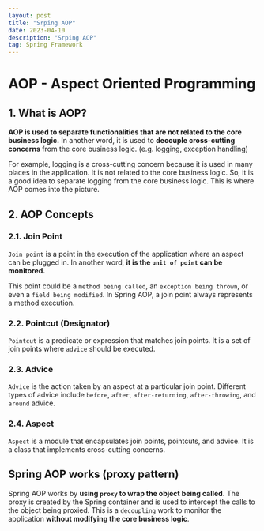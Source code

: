 ```yaml
---
layout: post
title: "Srping AOP"
date: 2023-04-10
description: "Srping AOP"
tag: Spring Framework
---
```


# AOP - Aspect Oriented Programming

## 1. What is AOP?

**AOP is used to separate functionalities that are not related to the core business logic.** In another word, it is used to **decouple cross-cutting concerns** from the core business logic. (e.g. logging, exception handling)

For example, logging is a cross-cutting concern because it is used in many places in the application. It is not related to the core business logic. So, it is a good idea to separate logging from the core business logic. This is where AOP comes into the picture.

## 2. AOP Concepts

### 2.1. Join Point

`Join point` is a point in the execution of the application where an aspect can be plugged in. In another word, **it is the `unit of point` can be monitored.**

This point could be a `method being called`, an `exception being thrown`, or even a `field being modified`. In Spring AOP, a join point always represents a method execution.

### 2.2. Pointcut (Designator)

`Pointcut` is a predicate or expression that matches join points. It is a set of join points where `advice` should be executed.

### 2.3. Advice

`Advice` is the action taken by an aspect at a particular join point. Different types of advice include `before`, `after`, `after-returning`, `after-throwing`, and `around` advice.

### 2.4. Aspect

`Aspect` is a module that encapsulates join points, pointcuts, and advice. It is a class that implements cross-cutting concerns.

## Spring AOP works (proxy pattern)

Spring AOP works by **using `proxy` to wrap the object being called.** The proxy is created by the Spring container and is used to intercept the calls to the object being proxied. This is a `decoupling` work to monitor the application **without modifying the core business logic**.
